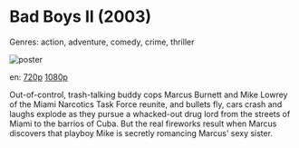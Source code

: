 # Bad Boys II (2003)

Genres: action, adventure, comedy, crime, thriller

![poster](http://image.tmdb.org/t/p/w500/680X9apSqmAcebLg8evnnUeQNeI.jpg)

en:
  [720p](magnet:?xt=urn:btih:C0E9F0CE8A9123ACED7358B1AC3A853A10B9EB13&tr=udp://glotorrents.pw:6969/announce&tr=udp://tracker.opentrackr.org:1337/announce&tr=udp://torrent.gresille.org:80/announce&tr=udp://tracker.openbittorrent.com:80&tr=udp://tracker.coppersurfer.tk:6969&tr=udp://tracker.leechers-paradise.org:6969&tr=udp://p4p.arenabg.ch:1337&tr=udp://tracker.internetwarriors.net:1337)
  [1080p](magnet:?xt=urn:btih:C2FC0B439C5BEA4E259B383D5FB56F039D670A11&tr=udp://glotorrents.pw:6969/announce&tr=udp://tracker.opentrackr.org:1337/announce&tr=udp://torrent.gresille.org:80/announce&tr=udp://tracker.openbittorrent.com:80&tr=udp://tracker.coppersurfer.tk:6969&tr=udp://tracker.leechers-paradise.org:6969&tr=udp://p4p.arenabg.ch:1337&tr=udp://tracker.internetwarriors.net:1337)
  


Out-of-control, trash-talking buddy cops Marcus Burnett and Mike Lowrey of the Miami Narcotics Task Force reunite, and bullets fly, cars crash and laughs explode as they pursue a whacked-out drug lord from the streets of Miami to the barrios of Cuba. But the real fireworks result when Marcus discovers that playboy Mike is secretly romancing Marcus’ sexy sister.
